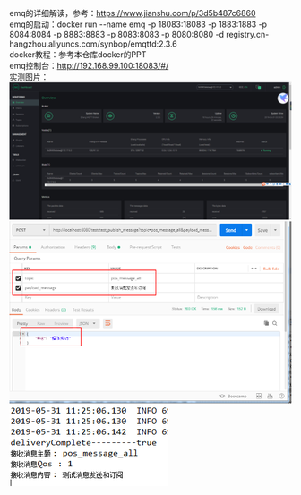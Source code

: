 emq的详细解读，参考：https://www.jianshu.com/p/3d5b487c6860  
emq的启动：docker run --name emq -p 18083:18083 -p 1883:1883 -p 8084:8084 -p 8883:8883 -p 8083:8083 -p 8080:8080 -d registry.cn-hangzhou.aliyuncs.com/synbop/emqttd:2.3.6  
docker教程：参考本仓库docker的PPT  
emq控制台：http://192.168.99.100:18083/#/  
实测图片：  
![Image text](https://github.com/qq1623299667/study/blob/master/emq/src/main/resources/image/emq%E6%8E%A7%E5%88%B6%E5%8F%B0.png)  
![Image text](https://github.com/qq1623299667/study/blob/master/emq/src/main/resources/image/%E5%8F%91%E9%80%81%E8%AF%B7%E6%B1%82%E6%B5%8B%E8%AF%95%E6%B6%88%E6%81%AF%E7%9A%84%E5%8F%91%E9%80%81.png)  
![Image text](https://github.com/qq1623299667/study/blob/master/emq/src/main/resources/image/%E6%8E%A7%E5%88%B6%E5%8F%B0%E6%98%BE%E7%A4%BA%E6%94%B6%E5%88%B0%E8%AE%A2%E9%98%85%E6%B6%88%E6%81%AF.png)  